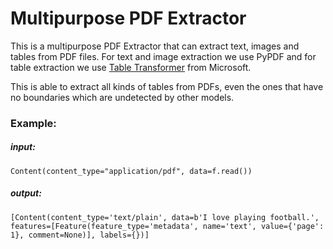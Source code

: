 # Multipurpose PDF Extractor

This is a multipurpose PDF Extractor that can extract text, images and tables from PDF files. For text and image extraction we use PyPDF and for table extraction we use [Table Transformer](https://github.com/microsoft/table-transformer) from Microsoft.

This is able to extract all kinds of tables from PDFs, even the ones that have no boundaries which are undetected by other models.

### Example:
##### input:
```
Content(content_type="application/pdf", data=f.read())
```

##### output:
```
[Content(content_type='text/plain', data=b'I love playing football.', features=[Feature(feature_type='metadata', name='text', value={'page': 1}, comment=None)], labels={})]
```